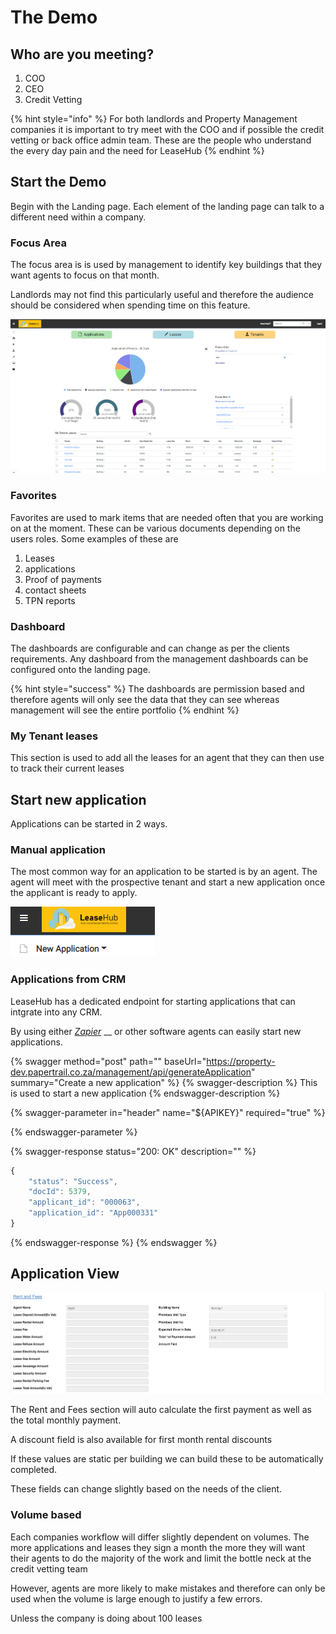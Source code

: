 # The Demo

## Who are you meeting?



1. COO
2. CEO
3. Credit Vetting

{% hint style="info" %}
For both landlords and Property Management companies it is important to try meet with the COO and if possible the credit vetting or back office admin team. These are the people who understand the every day pain and the need for LeaseHub
{% endhint %}

## Start the Demo

Begin with the Landing page. Each element of the landing page can talk to a different need within a company.&#x20;

### Focus Area

The focus area is is used by management to identify key buildings that they want agents to focus on that month.

Landlords may not find this particularly useful and therefore the audience should be considered when spending time on this feature.&#x20;

![Landing Page](<.gitbook/assets/image (1) (1) (1).png>)

### Favorites

Favorites are used to mark items that are needed often that you are working on at the moment. These can be various documents depending on the users roles. Some examples of these are&#x20;

1. Leases
2. applications&#x20;
3. Proof of payments
4. contact sheets
5. TPN reports&#x20;

### Dashboard

The dashboards are configurable and can change as per the clients requirements. Any dashboard from the management dashboards  can be configured onto the landing page.&#x20;

{% hint style="success" %}
The dashboards are permission based and therefore  agents will only see the data that they can see whereas management will see the entire portfolio&#x20;
{% endhint %}

### My Tenant leases

This section is used to add all the leases for an agent that they can then use to track their current leases



## Start new application&#x20;

Applications can be started in 2 ways.

### Manual application

The most common way for an application to be started is by an agent. The agent will meet with the prospective tenant and start a new application once the applicant is ready to apply.

![](<.gitbook/assets/image (1) (1).png>)

### Applications from CRM

LeaseHub has a dedicated endpoint for starting applications that can intgrate into any CRM.

By using either [_Zapier_](https://zapier.com/app/dashboard) __ or other software agents can easily start new applications.&#x20;

{% swagger method="post" path="" baseUrl="https://property-dev.papertrail.co.za/management/api/generateApplication" summary="Create a new application" %}
{% swagger-description %}
This is used to start a new application
{% endswagger-description %}

{% swagger-parameter in="header" name="${APIKEY}" required="true" %}

{% endswagger-parameter %}

{% swagger-response status="200: OK" description="" %}
```javascript
{
    "status": "Success",
    "docId": 5379,
    "applicant_id": "000063",
    "application_id": "App000331"
}
```
{% endswagger-response %}
{% endswagger %}

## Application View

![Rent and Fees](<.gitbook/assets/image (2).png>)

The Rent and Fees section will auto calculate the first payment as well as the total monthly payment.

A discount field is also available for first month rental discounts

If these values are static per building we can build these to be automatically completed.

These fields can change slightly based on the needs of the client.&#x20;

### Volume based

Each companies workflow will differ slightly dependent on volumes. The more applications and leases they sign a month the more they will want their agents to do the majority of the work and limit the bottle neck at the credit vetting team

However, agents are more likely to make mistakes and therefore can only be used when the volume is large enough to justify a few errors.&#x20;

Unless the company is doing about 100 leases&#x20;
